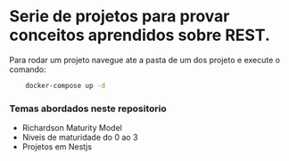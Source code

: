 # Serie de projetos para provar conceitos aprendidos sobre REST.

Para rodar um projeto navegue ate a pasta de um dos projeto e execute o comando:

```bash
    docker-compose up -d
```

### Temas abordados neste repositorio
- Richardson Maturity Model
- Niveis de maturidade do 0 ao 3
- Projetos em Nestjs
